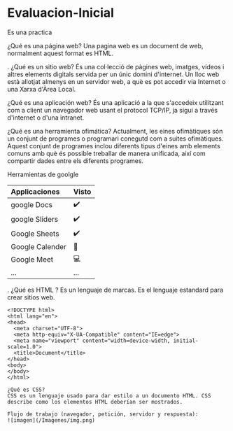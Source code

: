 # Evaluacion-Inicial
Es una practica 

¿Qué es una página web? 
Una pagina web es un document de web, normalment aquest format es HTML. 

. ¿Qué es un sitio web? 
És una col·lecció de pàgines web, imatges, vídeos i altres elements digitals servida per un únic domini d'internet. Un lloc web està allotjat almenys en un servidor web, a què es pot accedir via Internet o una Xarxa d'Àrea Local. 

¿Qué es una aplicación web? 
 És una aplicació a la que s'accedeix utilitzant com a client un navegador web usant el protocol TCP/IP, ja sigui a través d'internet o d'una intranet.
 
 ¿Qué es una herramienta ofimática? 
 Actualment, les eines ofimàtiques són un conjunt de programes o programari conegutd com a suites ofimàtiques. Aquest conjunt de programes inclou diferents tipus d'eines amb elements comuns amb què és possible treballar de manera unificada, així com compartir dades entre els diferents programes. 

Herramientas de goolgle

 |Applicaciones|Visto|
  | :----------- | :----------- |
 |google Docs|✔️|
 |google Sliders|✔️|
 |Google Sheets|✔️|
 |Google Calender|📅|
 |Google Meet|💻|
 |...|...|
 
. ¿Qué es HTML ? 
Es un lenguaje de marcas. Es el lenguaje estandard para crear sitios web. 

```
<!DOCTYPE html>
<html lang="en">
<head>
  <meta charset="UTF-8">
  <meta http-equiv="X-UA-Compatible" content="IE=edge">
  <meta name="viewport" content="width=device-width, initial-scale=1.0">
  <title>Document</title>
</head>
<body>
</body>
</html>

¿Qué es CSS? 
CSS es un lenguaje usado para dar estilo a un documento HTML. CSS describe como los elementos HTML deberían ser mostrados. 

Flujo de trabajo (navegador, petición, servidor y respuesta):
![imagen](/Imagenes/img.png)
